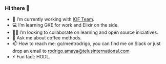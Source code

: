 ### Hi there 👋

- 🚀 I’m currently working with [IOF Team](https://github.com/orgs/telus/teams/iof-door-dev-team).
- 💻 I’m learning GKE for work and Elixir on the side.
- 🐱‍🏍 I’m looking to collaborate on learning and open source iniciatives.
- 💬 Ask me about coffee methods.
- 📫 How to reach me: go/meetrodrigo, you can find me on Slack or just drop an email to rodrigo.amaya@telusinternational.com
- ⚡ Fun fact: HODL.
